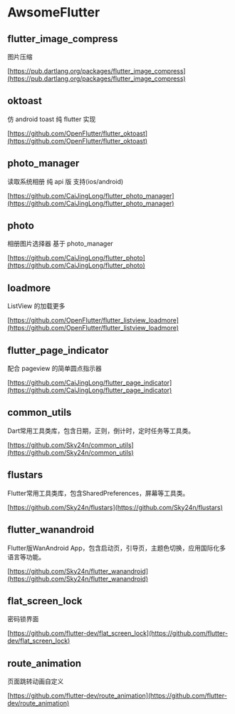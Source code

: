 # AwsomeFlutter

## flutter_image_compress

图片压缩

[https://pub.dartlang.org/packages/flutter_image_compress](https://pub.dartlang.org/packages/flutter_image_compress)

## oktoast

仿 android toast 纯 flutter 实现

[https://github.com/OpenFlutter/flutter_oktoast](https://github.com/OpenFlutter/flutter_oktoast)

## photo_manager

读取系统相册 纯 api 版 支持(ios/android)

[https://github.com/CaiJingLong/flutter_photo_manager](https://github.com/CaiJingLong/flutter_photo_manager)

## photo

相册图片选择器 基于 photo_manager

[https://github.com/CaiJingLong/flutter_photo](https://github.com/CaiJingLong/flutter_photo)

## loadmore

ListView 的加载更多

[https://github.com/OpenFlutter/flutter_listview_loadmore](https://github.com/OpenFlutter/flutter_listview_loadmore)

## flutter_page_indicator

配合 pageview 的简单圆点指示器

[https://github.com/CaiJingLong/flutter_page_indicator](https://github.com/CaiJingLong/flutter_page_indicator)

## common_utils

Dart常用工具类库，包含日期，正则，倒计时，定时任务等工具类。

[https://github.com/Sky24n/common_utils](https://github.com/Sky24n/common_utils)

## flustars

Flutter常用工具类库，包含SharedPreferences，屏幕等工具类。

[https://github.com/Sky24n/flustars](https://github.com/Sky24n/flustars)

## flutter_wanandroid

Flutter版WanAndroid App，包含启动页，引导页，主题色切换，应用国际化多语言等功能。

[https://github.com/Sky24n/flutter_wanandroid](https://github.com/Sky24n/flutter_wanandroid)

## flat_screen_lock

密码锁界面

[https://github.com/flutter-dev/flat_screen_lock](https://github.com/flutter-dev/flat_screen_lock)

## route_animation

页面跳转动画自定义

[https://github.com/flutter-dev/route_animation](https://github.com/flutter-dev/route_animation)
